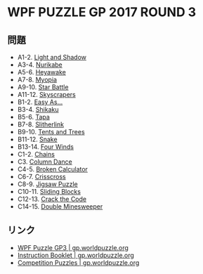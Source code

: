 # WPF PUZZLE GP 2017 ROUND 3

## 問題
- A1-2. [Light and Shadow](../puzzle/lightandshadow.md)
- A3-4. [Nurikabe](../puzzle/nurikabe.md)
- A5-6. [Heyawake](../puzzle/heyawake.md)
- A7-8. [Myopia](../puzzle/myopia.md)
- A9-10. [Star Battle](../puzzle/starbattle.md)
- A11-12. [Skyscrapers](../puzzle/skyscrapers.md)
- B1-2. [Easy As...](../puzzle/easyas.md)
- B3-4. [Shikaku](../puzzle/shikaku.md)
- B5-6. [Tapa](../puzzle/tapa.md)
- B7-8. [Slitherlink](../puzzle/slitherlink.md)
- B9-10. [Tents and Trees](../puzzle/tents.md)
- B11-12. [Snake](../puzzle/snake.md)
- B13-14. [Four Winds](../puzzle/fourwinds.md)
- C1-2. [Chains](../puzzle/chains.md)
- C3. [Column Dance](../puzzle/columndance.md)
- C4-5. [Broken Calculator](../puzzle/brokencalculator.md)
- C6-7. [Crisscross](../puzzle/crisscross.md)
- C8-9. [Jigsaw Puzzle](../puzzle/jigsawpuzzle.md)
- C10-11. [Sliding Blocks](../puzzle/slidingblocks.md)
- C12-13. [Crack the Code](../puzzle/crackthecode.md)
- C14-15. [Double Minesweeper](../puzzle/minesweeper-double.md)

## リンク
- [WPF Puzzle GP3 | gp.worldpuzzle.org](https://gp.worldpuzzle.org/content/wpf-puzzle-gp3-2)
- [Instruction Booklet | gp.worldpuzzle.org](https://gp.worldpuzzle.org/content/instruction-booklet-55)
- [Competition Puzzles | gp.worldpuzzle.org](https://gp.worldpuzzle.org/content/competition-puzzles-20)
